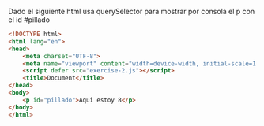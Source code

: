 Dado el siguiente html usa querySelector para mostrar por consola el p con el id #pillado

```html
<!DOCTYPE html>
<html lang="en">
<head>
    <meta charset="UTF-8">
    <meta name="viewport" content="width=device-width, initial-scale=1.0">
    <script defer src="exercise-2.js"></script>
    <title>Document</title>
</head>
<body>
    <p id="pillado">Aqui estoy 8</p>
</body>
</html>
```